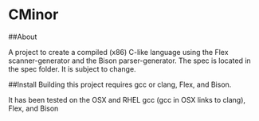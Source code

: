 CMinor
=========

##About

A project to create a compiled (x86) C-like language using the Flex scanner-generator and the Bison parser-generator.
The spec is located in the spec folder. It is subject to change.

##Install
Building this project requires gcc or clang, Flex, and Bison.

It has been tested on the OSX and RHEL gcc (gcc in OSX links to clang), Flex, and Bison
